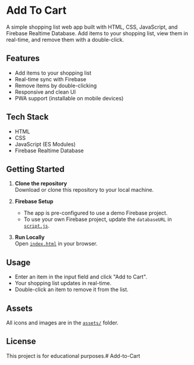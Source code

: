 # Add To Cart

A simple shopping list web app built with HTML, CSS, JavaScript, and Firebase Realtime Database. Add items to your shopping list, view them in real-time, and remove them with a double-click.

## Features

- Add items to your shopping list
- Real-time sync with Firebase
- Remove items by double-clicking
- Responsive and clean UI
- PWA support (installable on mobile devices)

## Tech Stack

- HTML
- CSS
- JavaScript (ES Modules)
- Firebase Realtime Database

## Getting Started

1. **Clone the repository**  
   Download or clone this repository to your local machine.

2. **Firebase Setup**  
   - The app is pre-configured to use a demo Firebase project.
   - To use your own Firebase project, update the `databaseURL` in [`script.js`](script.js).

3. **Run Locally**  
   Open [`index.html`](index.html) in your browser.

## Usage

- Enter an item in the input field and click "Add to Cart".
- Your shopping list updates in real-time.
- Double-click an item to remove it from the list.

## Assets

All icons and images are in the [`assets/`](assets/) folder.

## License

This project is for educational purposes.# Add-to-Cart